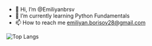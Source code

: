 - 👋 Hi, I’m @Emiliyanbrsv
- 🌱 I’m currently learning Python Fundamentals
- 📫 How to reach me emiliyan.borisov28@gmail.com

![Top Langs](https://github-readme-stats.vercel.app/api/top-langs/?username=Emiliyanbrsv&theme=tokyonight)

<!---
Emiliyanbrsv/Emiliyanbrsv is a ✨ special ✨ repository because its `README.md` (this file) appears on your GitHub profile.
You can click the Preview link to take a look at your changes.
--->
